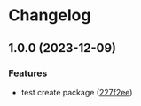 # Changelog

## 1.0.0 (2023-12-09)


### Features

* test create package ([227f2ee](https://github.com/markgalante/scaffoldr-react/commit/227f2ee697865c7508ab0ba374b4fa366f6135b3))
